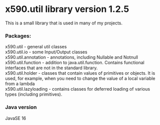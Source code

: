 # x590.util library version 1.2.5
This is a small library that is used in many of my projects.

### Packages:
x590.util - general util classes  
x590.util.io - some Input/Output classes  
x590.util.annotation - annotations, including Nullable and Notnull  
x590.util.function - addition to java.util.function. Contains functional interfaces that are not in the standard library.  
x590.util.holder - classes that contain values of primitives or objects. It is used, for example, when you need to change the value of a local variable from a lambda  
x590.util.lazyloading - contains classes for deferred loading of various types (including primitives).  

### Java version
JavaSE 16

